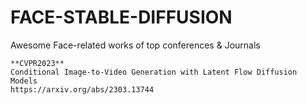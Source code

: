 # FACE-STABLE-DIFFUSION
Awesome Face-related works of top conferences &amp; Journals 

~~~~~~~~~~~~~~~~~~~~~~~~
**CVPR2023**
Conditional Image-to-Video Generation with Latent Flow Diffusion Models
https://arxiv.org/abs/2303.13744
